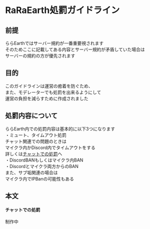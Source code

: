 # RaRaEarth処罰ガイドライン
## 前提
ららEarthではサーバー規約が一番重要視されます  
そのためここに記載してある内容とサーバー規約が矛盾していた場合は  
サーバーの規約の方が優先されます  
## 目的
このガイドラインは運営の癒着を防ぐため、  
また、モデレーターでも処罰を出来るようにして  
運営の負担を減らすために作成されました  
## 処罰内容について
ららEarth内での処罰内容は基本的に以下3つになります  
・ミュート、タイムアウト処罰  
チャット関連での問題のときは  
マイクラ内かDiscord内でタイムアウトをする  
詳しくは[チャットでの処罰](#chatPunishment)へ  
・DiscordBANもしくはマイクラ内BAN  
・Discordとマイクラ両方からのBAN  
また、サブ垢関連の場合は  
マイクラ内でIPBanの可能性もある  
<a id="chatPunishment"></a>
## 本文
#### チャットでの処罰
制作中
